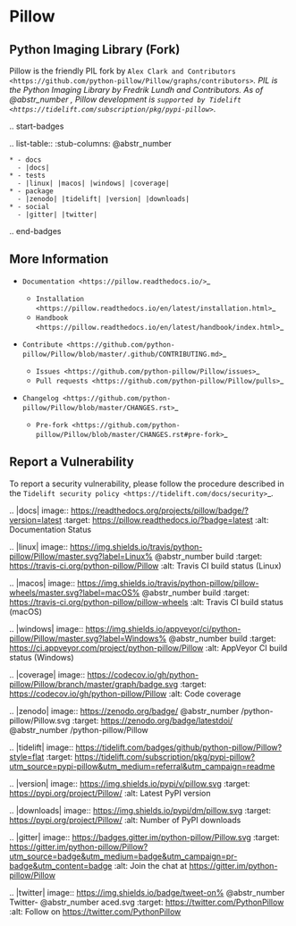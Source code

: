 # Pillow

## Python Imaging Library (Fork)

Pillow is the friendly PIL fork by `Alex Clark and Contributors <https://github.com/python-pillow/Pillow/graphs/contributors>`_. PIL is the Python Imaging Library by Fredrik Lundh and Contributors. As of @abstr_number , Pillow development is `supported by Tidelift <https://tidelift.com/subscription/pkg/pypi-pillow>`_.

.. start-badges

.. list-table:: :stub-columns: @abstr_number 
    
    
    * - docs
      - |docs|
    * - tests
      - |linux| |macos| |windows| |coverage|
    * - package
      - |zenodo| |tidelift| |version| |downloads|
    * - social
      - |gitter| |twitter|
    

.. end-badges

## More Information

  * `Documentation <https://pillow.readthedocs.io/>`_

    * `Installation <https://pillow.readthedocs.io/en/latest/installation.html>`_
    * `Handbook <https://pillow.readthedocs.io/en/latest/handbook/index.html>`_
  * `Contribute <https://github.com/python-pillow/Pillow/blob/master/.github/CONTRIBUTING.md>`_

    * `Issues <https://github.com/python-pillow/Pillow/issues>`_
    * `Pull requests <https://github.com/python-pillow/Pillow/pulls>`_
  * `Changelog <https://github.com/python-pillow/Pillow/blob/master/CHANGES.rst>`_

    * `Pre-fork <https://github.com/python-pillow/Pillow/blob/master/CHANGES.rst#pre-fork>`_



## Report a Vulnerability

To report a security vulnerability, please follow the procedure described in the `Tidelift security policy <https://tidelift.com/docs/security>`_.

.. |docs| image:: https://readthedocs.org/projects/pillow/badge/?version=latest :target: https://pillow.readthedocs.io/?badge=latest :alt: Documentation Status

.. |linux| image:: https://img.shields.io/travis/python-pillow/Pillow/master.svg?label=Linux% @abstr_number build :target: https://travis-ci.org/python-pillow/Pillow :alt: Travis CI build status (Linux)

.. |macos| image:: https://img.shields.io/travis/python-pillow/pillow-wheels/master.svg?label=macOS% @abstr_number build :target: https://travis-ci.org/python-pillow/pillow-wheels :alt: Travis CI build status (macOS)

.. |windows| image:: https://img.shields.io/appveyor/ci/python-pillow/Pillow/master.svg?label=Windows% @abstr_number build :target: https://ci.appveyor.com/project/python-pillow/Pillow :alt: AppVeyor CI build status (Windows)

.. |coverage| image:: https://codecov.io/gh/python-pillow/Pillow/branch/master/graph/badge.svg :target: https://codecov.io/gh/python-pillow/Pillow :alt: Code coverage

.. |zenodo| image:: https://zenodo.org/badge/ @abstr_number /python-pillow/Pillow.svg :target: https://zenodo.org/badge/latestdoi/ @abstr_number /python-pillow/Pillow

.. |tidelift| image:: https://tidelift.com/badges/github/python-pillow/Pillow?style=flat :target: https://tidelift.com/subscription/pkg/pypi-pillow?utm_source=pypi-pillow&utm_medium=referral&utm_campaign=readme

.. |version| image:: https://img.shields.io/pypi/v/pillow.svg :target: https://pypi.org/project/Pillow/ :alt: Latest PyPI version

.. |downloads| image:: https://img.shields.io/pypi/dm/pillow.svg :target: https://pypi.org/project/Pillow/ :alt: Number of PyPI downloads

.. |gitter| image:: https://badges.gitter.im/python-pillow/Pillow.svg :target: https://gitter.im/python-pillow/Pillow?utm_source=badge&utm_medium=badge&utm_campaign=pr-badge&utm_content=badge :alt: Join the chat at https://gitter.im/python-pillow/Pillow

.. |twitter| image:: https://img.shields.io/badge/tweet-on% @abstr_number Twitter- @abstr_number aced.svg :target: https://twitter.com/PythonPillow :alt: Follow on https://twitter.com/PythonPillow
